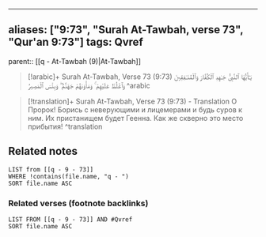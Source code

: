 
---
aliases: ["9:73", "Surah At-Tawbah, verse 73", "Qur'an 9:73"]
tags: Qvref
---

parent:: [[q - At-Tawbah (9)|At-Tawbah]]

> [!arabic]+ Surah At-Tawbah, Verse 73 (9:73)
> <span class="quran-arabic">يَـٰٓأَيُّهَا ٱلنَّبِىُّ جَـٰهِدِ ٱلْكُفَّارَ وَٱلْمُنَـٰفِقِينَ وَٱغْلُظْ عَلَيْهِمْ ۚ وَمَأْوَىٰهُمْ جَهَنَّمُ ۖ وَبِئْسَ ٱلْمَصِيرُ</span>
^arabic

> [!translation]+ Surah At-Tawbah, Verse 73 (9:73) - Translation
> О Пророк! Борись с неверующими и лицемерами и будь суров к ним. Их пристанищем будет Геенна. Как же скверно это место прибытия!
^translation



## Related notes
```dataview
LIST from [[q - 9 - 73]]
WHERE !contains(file.name, "q - ")
SORT file.name ASC
```

### Related verses (footnote backlinks)
```dataview
LIST FROM [[q - 9 - 73]] AND #Qvref
SORT file.name ASC
```


